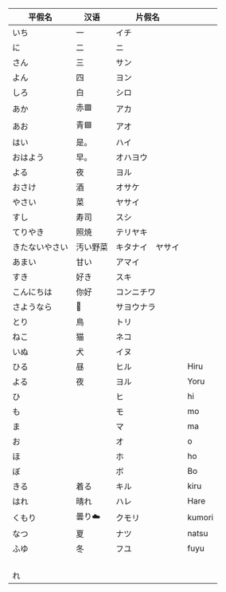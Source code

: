 | 平假名         | 汉语     | 片假名           |        |
| -------------- | -------- | ---------------- | ------ |
| いち           | 一       | イチ             |        |
| に             | 二       | ニ               |        |
| さん           | 三       | サン             |        |
| よん           | 四       | ヨン             |        |
| しろ           | 白       | シロ             |        |
| あか           | 赤🟥      | アカ             |        |
| あお           | 青🟦      | アオ             |        |
| はい           | 是。     | ハイ             |        |
| おはよう       | 早。     | オハヨウ         |        |
| よる           | 夜       | ヨル             |        |
| おさけ         | 酒       | オサケ           |        |
| やさい         | 菜       | ヤサイ           |        |
| すし           | 寿司     | スシ             |        |
| てりやき       | 照焼     | テリヤキ         |        |
| きたないやさい | 汚い野菜 | キタナイ　ヤサイ |        |
| あまい         | 甘い     | アマイ           |        |
| すき           | 好き     | スキ             |        |
| こんにちは     | 你好     | コンニチワ       |        |
| さようなら     | 👋        | サヨウナラ       |        |
| とり           | 鳥       | トリ             |        |
| ねこ           | 猫       | ネコ             |        |
| いぬ           | 犬       | イヌ             |        |
| ひる           | 昼       | ヒル             | Hiru   |
| よる           | 夜       | ヨル             | Yoru   |
| ひ             |          | ヒ               | hi     |
| も             |          | モ               | mo     |
| ま             |          | マ               | ma     |
| お             |          | オ               | o      |
| ほ             |          | ホ               | ho     |
| ぼ             |          | ボ               | Bo     |
| きる           | 着る     | キル             | kiru   |
| はれ           | 晴れ     | ハレ             | Hare   |
| くもり         | 曇り☁️    | クモリ           | kumori |
| なつ           | 夏       | ナツ             | natsu  |
| ふゆ           | 冬       | フユ             | fuyu   |
|                |          |                  |        |
|                |          |                  |        |
|                |          |                  |        |
|                |          |                  |        |
| れ             |          |                  |        |

